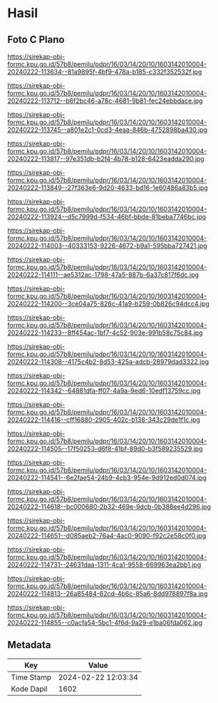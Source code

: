 # Hasil

## Foto C Plano

https://sirekap-obj-formc.kpu.go.id/57b8/pemilu/pdpr/16/03/14/20/10/1603142010004-20240222-113634--81a9895f-4bf9-478a-b185-c332f352532f.jpg

https://sirekap-obj-formc.kpu.go.id/57b8/pemilu/pdpr/16/03/14/20/10/1603142010004-20240222-113712--b6f2bc46-a78c-4681-9b81-fec24ebbdace.jpg

https://sirekap-obj-formc.kpu.go.id/57b8/pemilu/pdpr/16/03/14/20/10/1603142010004-20240222-113745--a801e2c1-0cd3-4eaa-846b-4752898ba430.jpg

https://sirekap-obj-formc.kpu.go.id/57b8/pemilu/pdpr/16/03/14/20/10/1603142010004-20240222-113817--97e351db-b2f4-4b78-b128-6423eadda290.jpg

https://sirekap-obj-formc.kpu.go.id/57b8/pemilu/pdpr/16/03/14/20/10/1603142010004-20240222-113849--27f363e6-9d20-4633-bd16-1e60486a83b5.jpg

https://sirekap-obj-formc.kpu.go.id/57b8/pemilu/pdpr/16/03/14/20/10/1603142010004-20240222-113924--d5c7999d-f534-46bf-bbde-81beba7746bc.jpg

https://sirekap-obj-formc.kpu.go.id/57b8/pemilu/pdpr/16/03/14/20/10/1603142010004-20240222-114003--40333153-9226-4672-b9a1-595bba727421.jpg

https://sirekap-obj-formc.kpu.go.id/57b8/pemilu/pdpr/16/03/14/20/10/1603142010004-20240222-114111--ae5312ac-1798-47a5-887b-6a37c817f6dc.jpg

https://sirekap-obj-formc.kpu.go.id/57b8/pemilu/pdpr/16/03/14/20/10/1603142010004-20240222-114200--3ce04a75-826c-41a9-b259-0b826c94dcc4.jpg

https://sirekap-obj-formc.kpu.go.id/57b8/pemilu/pdpr/16/03/14/20/10/1603142010004-20240222-114233--8ff454ac-1bf7-4c52-903e-991b58c75c84.jpg

https://sirekap-obj-formc.kpu.go.id/57b8/pemilu/pdpr/16/03/14/20/10/1603142010004-20240222-114308--4175c4b2-8d53-425a-adcb-28979dad3322.jpg

https://sirekap-obj-formc.kpu.go.id/57b8/pemilu/pdpr/16/03/14/20/10/1603142010004-20240222-114342--64881dfa-ff07-4a9a-9ed6-10edf13759cc.jpg

https://sirekap-obj-formc.kpu.go.id/57b8/pemilu/pdpr/16/03/14/20/10/1603142010004-20240222-114416--cff16880-2905-402c-b138-343c29de1f1c.jpg

https://sirekap-obj-formc.kpu.go.id/57b8/pemilu/pdpr/16/03/14/20/10/1603142010004-20240222-114505--17f50253-d6f8-41bf-89d0-b3f589235529.jpg

https://sirekap-obj-formc.kpu.go.id/57b8/pemilu/pdpr/16/03/14/20/10/1603142010004-20240222-114541--6e2fae54-24b9-4cb3-954e-9d912ed0d074.jpg

https://sirekap-obj-formc.kpu.go.id/57b8/pemilu/pdpr/16/03/14/20/10/1603142010004-20240222-114618--bc000680-2b32-469e-9dcb-0b388ee4d296.jpg

https://sirekap-obj-formc.kpu.go.id/57b8/pemilu/pdpr/16/03/14/20/10/1603142010004-20240222-114651--d085aeb2-76a4-4ac0-9090-f92c2e58c0f0.jpg

https://sirekap-obj-formc.kpu.go.id/57b8/pemilu/pdpr/16/03/14/20/10/1603142010004-20240222-114731--24631daa-1311-4ca1-9558-669963ea2bb1.jpg

https://sirekap-obj-formc.kpu.go.id/57b8/pemilu/pdpr/16/03/14/20/10/1603142010004-20240222-114813--26a85484-62cd-4b6c-85a6-8dd978897f8a.jpg

https://sirekap-obj-formc.kpu.go.id/57b8/pemilu/pdpr/16/03/14/20/10/1603142010004-20240222-114855--c0acfa54-5bc1-4f6d-9a29-e1ba06fda062.jpg


## Metadata

| Key        | Value               |
| ---------- | ------------------- |
| Time Stamp | 2024-02-22 12:03:34 |
| Kode Dapil | 1602                |



